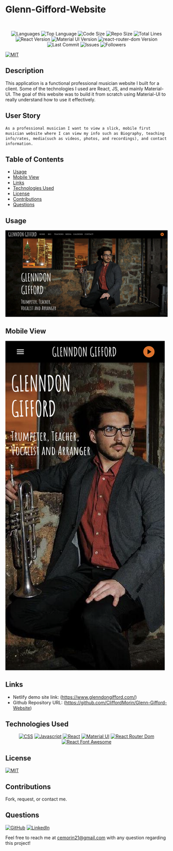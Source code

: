 # Glenn-Gifford-Website

</br>
<p align="center">
    <img src="https://img.shields.io/github/languages/count/CliffordMorin/Glenn-Gifford-Website?style=plastic" alt="Languages" />
    <img src="https://img.shields.io/github/languages/top/CliffordMorin/Glenn-Gifford-Website?style=plastic&labelColor=yellow" alt="Top Language" />
    <img src="https://img.shields.io/github/languages/code-size/CliffordMorin/Glenn-Gifford-Website?style=plastic" alt="Code Size" />
    <img src="https://img.shields.io/github/repo-size/CliffordMorin/Glenn-Gifford-Website?style=plastic" alt="Repo Size" />   
    <img src="https://img.shields.io/tokei/lines/github/CliffordMorin/Glenn-Gifford-Website?style=plastic" alt="Total Lines" />
    <img src="https://img.shields.io/github/package-json/dependency-version/CliffordMorin/Glenn-Gifford-Website/react?style=plastic" alt="React Version" />
    <img src="https://img.shields.io/github/package-json/dependency-version/CliffordMorin/Glenn-Gifford-Website/material-ui?style=plastic" alt="Material UI Version" />
     <img src="https://img.shields.io/github/package-json/dependency-version/CliffordMorin/Glenn-Gifford-Website/react-router-dom?style=plastic" alt="react-router-dom Version" />
    <img src="https://img.shields.io/github/last-commit/CliffordMorin/Glenn-Gifford-Website?style=plastic" alt="Last Commit" />  
    <img src="https://img.shields.io/github/issues/CliffordMorin/Glenn-Gifford-Website?style=plastic" alt="Issues" />  
    <img src="https://img.shields.io/github/followers/CliffordMorin?style=social" alt="Followers" />  
</p>

[![MIT](https://img.shields.io/badge/license-MIT-green?style=plastic)](https://github.com/git/git-scm.com/blob/main/MIT-LICENSE.txt)

## Description

This application is a functional professional musician website I built for a client. Some of the technologies I used are React, JS, and mainly Material-UI. The goal of this website was to build it from scratch using Material-UI to really understand how to use it effectively.

## User Story

```
As a professional musician I want to view a slick, mobile first musician website where I can view my info such as Biography, teaching info/rates, media(such as videos, photos, and recordings), and contact information.
```

## Table of Contents

- [Usage](#usage)
- [Mobile View](#mobile-view)
- [Links](#links)
- [Technologies Used](#technologies-used)
- [License](#license)
- [Contributions](#contributions)
- [Questions](#questions)

## Usage

![Demo](public/thumb.png)

## Mobile View

![Demo](src/images/mobile.png)

## Links

- Netlify demo site link: (https://www.glenndongifford.com/)
- Github Repository URL: (https://github.com/CliffordMorin/Glenn-Gifford-Website)

## Technologies Used

<p align="center">
    <a href="https://developer.mozilla.org/en-US/docs/Web/CSS"><img src="https://img.shields.io/badge/-CSS-blue?style=for-the-badge" alt="CSS" /></a>
    <a href="https://www.javascript.com/"><img src="https://img.shields.io/badge/-Javascript-yellow?style=for-the-badge" alt="Javascript" /></a>
    <a href="https://reactjs.org/"><img src="https://img.shields.io/badge/-React-blue?style=for-the-badge" alt="React" /></a>
     <a href="https://mui.com/"><img src="https://img.shields.io/badge/-Material%20UI-blue?style=for-the-badge" alt="Material UI" /></a>
      <a href="https://reactrouter.com/web/guides/quick-start"><img src="https://img.shields.io/badge/-React%20Router%20Dom-teal?style=for-the-badge" alt="React Router Dom" /></a>
      <a href="https://fontawesome.com/v5.15/how-to-use/on-the-web/using-with/react"><img src="https://img.shields.io/badge/-React%20Font%20Awesome-blue?style=for-the-badge" alt="React Font Awesome" /></a>
</p>

## License

[![MIT](https://img.shields.io/badge/license-MIT-green?style=plastic)](https://github.com/git/git-scm.com/blob/main/MIT-LICENSE.txt)

## Contributions

Fork, request, or contact me.

## Questions

[![GitHub](https://img.shields.io/badge/My%20GitHub-Click%20Me!-blueviolet?style=plastic&logo=GitHub)](https://github.com/CliffordMorin)
[![LinkedIn](https://img.shields.io/badge/My%20LinkedIn-Click%20Me!-grey?style=plastic&logo=LinkedIn&labelColor=blue)](https://www.linkedin.com/in/morin-clifford-129888a9/)

Feel free to reach me at cemorin21@gmail.com with any question regarding this project!
